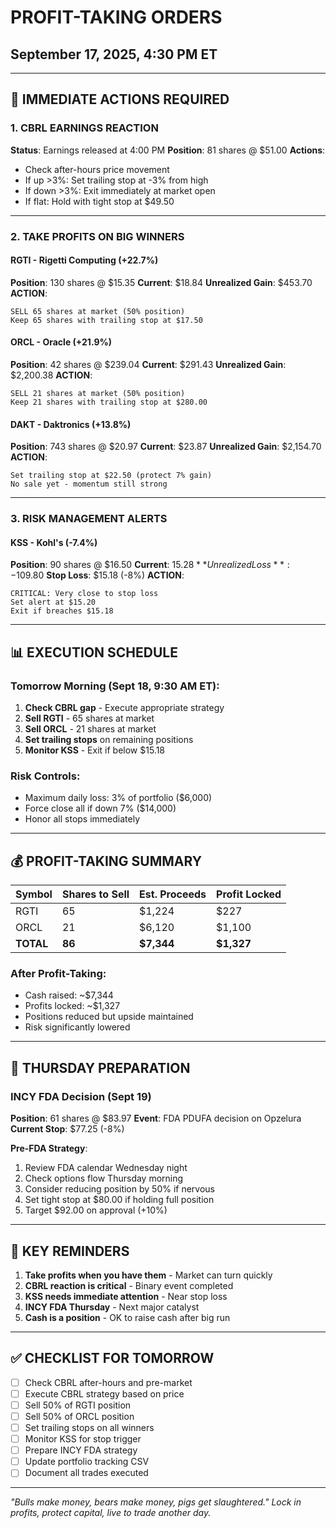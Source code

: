 # PROFIT-TAKING ORDERS
## September 17, 2025, 4:30 PM ET

---

## 🎯 IMMEDIATE ACTIONS REQUIRED

### 1. CBRL EARNINGS REACTION
**Status**: Earnings released at 4:00 PM
**Position**: 81 shares @ $51.00
**Actions**:
- Check after-hours price movement
- If up >3%: Set trailing stop at -3% from high
- If down >3%: Exit immediately at market open
- If flat: Hold with tight stop at $49.50

---

### 2. TAKE PROFITS ON BIG WINNERS

#### RGTI - Rigetti Computing (+22.7%)
**Position**: 130 shares @ $15.35
**Current**: $18.84
**Unrealized Gain**: $453.70
**ACTION**:
```
SELL 65 shares at market (50% position)
Keep 65 shares with trailing stop at $17.50
```

#### ORCL - Oracle (+21.9%)
**Position**: 42 shares @ $239.04
**Current**: $291.43
**Unrealized Gain**: $2,200.38
**ACTION**:
```
SELL 21 shares at market (50% position)
Keep 21 shares with trailing stop at $280.00
```

#### DAKT - Daktronics (+13.8%)
**Position**: 743 shares @ $20.97
**Current**: $23.87
**Unrealized Gain**: $2,154.70
**ACTION**:
```
Set trailing stop at $22.50 (protect 7% gain)
No sale yet - momentum still strong
```

---

### 3. RISK MANAGEMENT ALERTS

#### KSS - Kohl's (-7.4%)
**Position**: 90 shares @ $16.50
**Current**: $15.28
**Unrealized Loss**: -$109.80
**Stop Loss**: $15.18 (-8%)
**ACTION**:
```
CRITICAL: Very close to stop loss
Set alert at $15.20
Exit if breaches $15.18
```

---

## 📊 EXECUTION SCHEDULE

### Tomorrow Morning (Sept 18, 9:30 AM ET):
1. **Check CBRL gap** - Execute appropriate strategy
2. **Sell RGTI** - 65 shares at market
3. **Sell ORCL** - 21 shares at market
4. **Set trailing stops** on remaining positions
5. **Monitor KSS** - Exit if below $15.18

### Risk Controls:
- Maximum daily loss: 3% of portfolio ($6,000)
- Force close all if down 7% ($14,000)
- Honor all stops immediately

---

## 💰 PROFIT-TAKING SUMMARY

| Symbol | Shares to Sell | Est. Proceeds | Profit Locked |
|--------|---------------|---------------|---------------|
| RGTI | 65 | $1,224 | $227 |
| ORCL | 21 | $6,120 | $1,100 |
| **TOTAL** | **86** | **$7,344** | **$1,327** |

### After Profit-Taking:
- Cash raised: ~$7,344
- Profits locked: ~$1,327
- Positions reduced but upside maintained
- Risk significantly lowered

---

## 🎯 THURSDAY PREPARATION

### INCY FDA Decision (Sept 19)
**Position**: 61 shares @ $83.97
**Event**: FDA PDUFA decision on Opzelura
**Current Stop**: $77.25 (-8%)

**Pre-FDA Strategy**:
1. Review FDA calendar Wednesday night
2. Check options flow Thursday morning
3. Consider reducing position by 50% if nervous
4. Set tight stop at $80.00 if holding full position
5. Target $92.00 on approval (+10%)

---

## 📝 KEY REMINDERS

1. **Take profits when you have them** - Market can turn quickly
2. **CBRL reaction is critical** - Binary event completed
3. **KSS needs immediate attention** - Near stop loss
4. **INCY FDA Thursday** - Next major catalyst
5. **Cash is a position** - OK to raise cash after big run

---

## ✅ CHECKLIST FOR TOMORROW

- [ ] Check CBRL after-hours and pre-market
- [ ] Execute CBRL strategy based on price
- [ ] Sell 50% of RGTI position
- [ ] Sell 50% of ORCL position
- [ ] Set trailing stops on all winners
- [ ] Monitor KSS for stop trigger
- [ ] Prepare INCY FDA strategy
- [ ] Update portfolio tracking CSV
- [ ] Document all trades executed

---

*"Bulls make money, bears make money, pigs get slaughtered."*
*Lock in profits, protect capital, live to trade another day.*